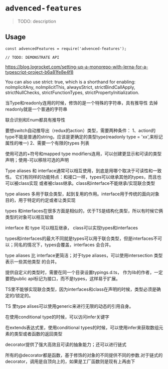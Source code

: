 # `advenced-features`

> TODO: description

## Usage

```
const advencedFeatures = require('advenced-features');

// TODO: DEMONSTRATE API
```

https://blog.logrocket.com/setting-up-a-monorepo-with-lerna-for-a-typescript-project-b6a81fe8e4f8


You can also use strict: true, which is a shorthand for enabling: noImplicitAny, noImplicitThis, alwaysStrict, strictBindCallApply, strictNullChecks, strictFunctionTypes, strictPropertyInitialization.

当Type和readonly连用的时候，修饰的是一个特殊的字符串，具有推导性
去掉readonly就是一个普通的字符串

联合识别和Enum都具有推导性

要想switch自动推导出（redux的action）类型，需要两种条件：
1、action的type不能是普通的string，应该是更确定的类型type(readonly type = 'xx',来标记属性的唯一)
2、需要一个有限的types 列表

使用可选的+符号和mapped type modifiers连用，可以创建更显示和可读的类型声明；使用-可以移除可选的声明

Type aliases 和 interface通常可以相互使用，到底是用哪个取决于可读性和一致性。
它们有同样的功能特点：和接口一样，types可以继承其他的types，而且也可以被class实现
或者被class继承。class和interface不能继承/实现联合类型

type aliases 多用于联合类型，起到复用的作用。interface用于传统的面向对象目的，用于特定的约定或者让类实现

types 和interfaces在很多方面是相似的，优于TS是结构化类型，所以有时候它俩类型的对象可以相互赋值

interface 和 type 可以相互继承， class可以实现types和interfaces

types和interfaces的最大不同就是types可以用于联合类型，但是interfaces不可以；同名的情况下，types会覆盖，interfaces
会合并。

type aliases 比 interface更简洁；对于type aliases，可以使用intersection 类型表示一些其他类型
的合并。

提供自定义的类型时，需要在同一个目录设置typings.d.ts，
作为lib的作者，一定要把public api标记为接口，而不是types，这样易于扩展。


TS里不能够实现联合类型，因为interfaces和class在声明的时候，类型必须是确定的/锁定的。

TS 里type alises可以使用generic来进行无限的动态的引用自身。


在使用conditional type的时候，可以访问infer关键字

在extends表达式里，使用conditional types的时候，可以使用infer来获取数组元素的类型或者函数的返回类型


decorator提供了强大高效且可读的抽象能力；还可以进行链式

所有的@decorator都是函数，基于修饰的对象的不同提供不同的参数.对于链式的decorator，调用是自顶向上的，如果是工厂函数则是现有上再由下

















